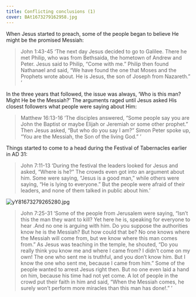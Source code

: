 ```yaml
---
title: Conflicting conclusions (1)
cover: BAt1673279162958.jpg
---
```


When Jesus started to preach, some of the people began to believe He might be the promised Messiah:

> <callout>John 1:43­-45</callout>
> ‘The next day Jesus decided to go to Galilee. There he met Philip, who was from Bethsaida, the hometown of Andrew and Peter. Jesus said to Philip, “Come with me.” Philip then found Nathanael and said, “We have found the one that Moses and the Prophets wrote about. He is Jesus, the son of Joseph from Nazareth.” ’ 

In the three years that followed, the issue was always, ‘Who is this man? Might He be the Messiah?’ The arguments raged until Jesus asked His closest followers what people were saying about Him:

> <callout>Matthew 16:13­-16</callout>
> ‘The disciples answered, “Some people say you are John the Baptist or maybe Elijah or Jeremiah or some other prophet.” Then Jesus asked, “But who do you say I am?” Simon Peter spoke up, “You are the Messiah, the Son of the living God.” ’

Things started to come to a head during the Festival of Tabernacles earlier in AD 31:

> <callout>John 7:11-­13</callout>
> ‘During the festival the leaders looked for Jesus and asked, “Where is he?” The crowds even got into an argument about him. Some were saying, “Jesus is a good man,” while others were saying, “He is lying to everyone.” But the people were afraid of their leaders, and none of them talked in public about him.’ 

![yY81673279265280.jpg]()

> <callout>John 7:25-­31</callout>
> ‘Some of the people from Jerusalem were saying, “Isn’t this the man they want to kill? Yet here he is, speaking for everyone to hear .And no one is arguing with him. Do you suppose the authorities know he is the Messiah? But how could that be? No one knows where the Messiah will come from, but we know where this man comes from.” As Jesus was teaching in the temple, he shouted, “Do you really think you know me and where I came from? I didn’t come on my own! The one who sent me is truthful, and you don’t know him. But I know the one who sent me, because I came from him.” Some of the people wanted to arrest Jesus right then. But no one even laid a hand on him, because his time had not yet come. A lot of people in the crowd put their faith in him and said, “When the Messiah comes, he surely won’t perform more miracles than this man has done!.” ’ 